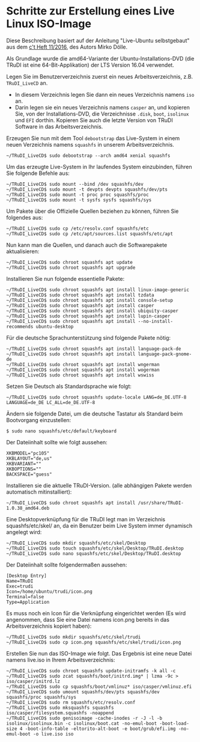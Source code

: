 # Schritte zur Erstellung eines Live Linux ISO-Image

Diese Beschreibung basiert auf der Anleitung "Live-Ubuntu selbstgebaut" aus dem [c't Heft 11/2016](https://www.heise.de/ct/ausgabe/2016-11-Selbstgemachtes-Live-Ubuntu-fuer-DVD-und-USB-Stick-3198759.html), des Autors Mirko Dölle.

Als Grundlage wurde die amd64-Variante der Ubuntu-Installations-DVD (die TRuDI ist eine 64-Bit-Applikation) der LTS Version 16.04 verwendet.


Legen Sie im Benutzerverzeichnis zuerst ein neues Arbeitsverzeichnis, z.B. ``TRuDI_LiveCD`` an. 
- In diesem Verzeichnis legen Sie dann ein neues Verzeichnis namens ``iso`` an.
-  Darin legen sie ein neues Verzeichnis namens ``casper`` an, und kopieren Sie, von der Installations-DVD, die Verzeichnisse ``.disk``, ``boot``, ``isolinux`` und ``EFI`` dorthin. Kopieren Sie auch die letzte Version von TRuDI Software in das Arbeitsverzeichnis.

Erzeugen Sie nun mit dem Tool ``debootstrap`` das Live-System in einem neuen Verzeichnis namens ``squashfs`` in unserem Arbeitsverzeichnis. 

```
~/TRuDI_LiveCD$ sudo debootstrap --arch amd64 xenial squashfs
```

Um das erzeugte Live-System in Ihr laufendes System einzubinden, führen Sie folgende Befehle aus:

```
~/TRuDI_LiveCD$ sudo mount --bind /dev squashfs/dev
~/TRuDI_LiveCD$ sudo mount -t devpts devpts squashfs/dev/pts
~/TRuDI_LiveCD$ sudo mount -t proc proc squashfs/proc
~/TRuDI_LiveCD$ sudo mount -t sysfs sysfs squashfs/sys
```

Um Pakete über die Offizielle Quellen beziehen zu können, führen Sie folgendes aus:

```
~/TRuDI_LiveCD$ sudo cp /etc/resolv.conf squashfs/etc
~/TRuDI_LiveCD$ sudo cp /etc/apt/sources.list squashfs/etc/apt
```

Nun kann man die Quellen, und danach auch die Softwarepakete aktualisieren:

```
~/TRuDI_LiveCD$ sudo chroot squashfs apt update
~/TRuDI_LiveCD$ sudo chroot squashfs apt upgrade
```

Installieren Sie nun folgende essentielle Pakete:

```
~/TRuDI_LiveCD$ sudo chroot squashfs apt install linux-image-generic
~/TRuDI_LiveCD$ sudo chroot squashfs apt install tzdata
~/TRuDI_LiveCD$ sudo chroot squashfs apt install console-setup
~/TRuDI_LiveCD$ sudo chroot squashfs apt install casper
~/TRuDI_LiveCD$ sudo chroot squashfs apt install ubiquity-casper
~/TRuDI_LiveCD$ sudo chroot squashfs apt install lupin-casper
~/TRuDI_LiveCD$ sudo chroot squashfs apt install --no-install-recommends ubuntu-desktop
```

Für die deutsche Sprachunterstützung sind folgende Pakete nötig: 

```
~/TRuDI_LiveCD$ sudo chroot squashfs apt install language-pack-de
~/TRuDI_LiveCD$ sudo chroot squashfs apt install language-pack-gnome-de
~/TRuDI_LiveCD$ sudo chroot squashfs apt install wngerman
~/TRuDI_LiveCD$ sudo chroot squashfs apt install wogerman
~/TRuDI_LiveCD$ sudo chroot squashfs apt install wswiss
```

Setzen Sie Deutsch als Standardsprache wie folgt:
```
~/TRuDI_LiveCD$ sudo chroot squashfs update-locale LANG=de_DE.UTF-8 LANGUAGE=de_DE LC_ALL=de_DE.UTF-8
```

Ändern sie folgende Datei, um die deutsche Tastatur als Standard beim Bootvorgang einzustellen:

```
$ sudo nano squashfs/etc/default/keyboard 
```

Der Dateiinhalt sollte wie folgt aussehen:

```
XKBMODEL="pc105"
XKBLAYOUT="de,us"
XKBVARIANT=""
XKBOPTIONS="" 
BACKSPACE="guess"
```

Installieren sie die aktuelle TRuDI-Version. (alle abhängigen Pakete werden automatisch mitinstalliert):

```
~/TRuDI_LiveCD$ sudo chroot squashfs apt install /usr/share/TRuDI-1.0.38_amd64.deb
```

Eine Desktopverknüpfung für die TRuDI legt man im Verzeichnis squashfs/etc/skel/ an, da ein Benutzer beim Live System immer dynamisch angelegt wird:

```
~/TRuDI_LiveCD$ sudo mkdir squashfs/etc/skel/Desktop
~/TRuDI_LiveCD$ sudo touch squashfs/etc/skel/Desktop/TRuDI.desktop
~/TRuDI_LiveCD$ sudo nano squashfs/etc/skel/Desktop/TRuDI.desktop
```

Der Dateiinhalt sollte folgendermaßen aussehen:

```
[Desktop Entry]
Name=TRuDI
Exec=trudi
Icon=/home/ubuntu/trudi/icon.png
Terminal=false
Type=Application
```

Es muss noch ein Icon für die Verknüpfung eingerichtet werden (Es wird angenommen, dass Sie eine Datei namens icon.png bereits in das Arbeitsverzeichnis kopiert haben):

```
~/TRuDI_LiveCD$ sudo mkdir squashfs/etc/skel/trudi
~/TRuDI_LiveCD$ sudo cp icon.png squashfs/etc/skel/trudi/icon.png
```

Erstellen Sie nun das ISO-Image wie folgt. Das Ergebnis ist eine neue Datei namens live.iso in Ihrem Arbeitsverzeichnis: 

```
~/TRuDI_LiveCD$ sudo chroot squashfs update-initramfs -k all -c
~/TRuDI_LiveCD$ sudo zcat squashfs/boot/initrd.img* | lzma -9c > iso/casper/initrd.lz
~/TRuDI_LiveCD$ sudo cp squashfs/boot/vmlinuz* iso/casper/vmlinuz.efi
~/TRuDI_LiveCD$ sudo umount squashfs/dev/pts squashfs/dev squashfs/proc squashfs/sys
~/TRuDI_LiveCD$ sudo rm squashfs/etc/resolv.conf 
~/TRuDI_LiveCD$ sudo mksquashfs squashfs iso/casper/filesystem.squashfs -noappend
~/TRuDI_LiveCD$ sudo genisoimage -cache-inodes -r -J -l -b isolinux/isolinux.bin -c isolinux/boot.cat -no-emul-boot -boot-load-size 4 -boot-info-table -eltorito-alt-boot -e boot/grub/efi.img -no-emul-boot -o live.iso iso
```
